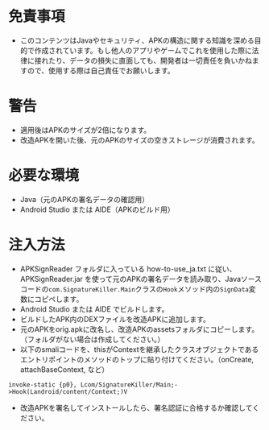 # 免責事項
- このコンテンツはJavaやセキュリティ、APKの構造に関する知識を深める目的で作成されています。もし他人のアプリやゲームでこれを使用した際に法律に接れたり、データの損失に直面しても、開発者は一切責任を負いかねますので、使用する際は自己責任でお願いします。

# 警告
- 適用後はAPKのサイズが2倍になります。
- 改造APKを開いた後、元のAPKのサイズの空きストレージが消費されます。

# 必要な環境
- Java（元のAPKの署名データの確認用）
- Android Studio または AIDE（APKのビルド用）

# 注入方法
- APKSignReader フォルダに入っている how-to-use_ja.txt に従い、APKSignReader.jar を使って元のAPKの署名データを読み取り、Javaソースコードの`com.SignatureKiller.Main`クラスの`Hook`メソッド内の`SignData`変数にコピペします。
- Android Studio または AIDE でビルドします。
- ビルドしたAPK内のDEXファイルを改造APKに追加します。
- 元のAPKをorig.apkに改名し、改造APKのassetsフォルダにコピーします。（フォルダがない場合は作成してください。）
- 以下のsmaliコードを、thisがContextを継承したクラスオブジェクトであるエントリポイントのメソッドのトップに貼り付けてください。（onCreate, attachBaseContext, など）
```smali
invoke-static {p0}, Lcom/SignatureKiller/Main;->Hook(Landroid/content/Context;)V
````
- 改造APKを署名してインストールしたら、署名認証に合格するか確認してください。
